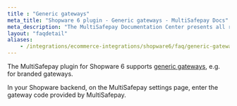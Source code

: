 ```yaml
---
title : "Generic gateways"
meta_title: "Shopware 6 plugin - Generic gateways - MultiSafepay Docs"
meta_description: "The MultiSafepay Documentation Center presents all relevant information about our Plugins and API. You can also find support pages for payment methods, tools and general questions as well as the contact details of our Support and Integration Teams."
layout: "faqdetail"
aliases:
    - /integrations/ecommerce-integrations/shopware6/faq/generic-gateways/
---
```


The MultiSafepay plugin for Shopware 6 supports [generic gateways](/faq/general/generic-gateways/), e.g. for branded gateways. 

In your Shopware backend, on the MultiSafepay settings page, enter the gateway code provided by MultiSafepay.
